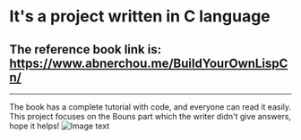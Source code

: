 # It's a project written in C language
## The reference book link is: https://www.abnerchou.me/BuildYourOwnLispCn/
-----------------------------------------------------------------------------------------------------------
 The book has a complete tutorial with code, and everyone can read it easily. 
 This project focuses on the Bouns part which the writer didn't give answers, hope it helps!
![Image text](https://github.com/ChayLvcode/img-folder/blob/main/images.jpeg)
